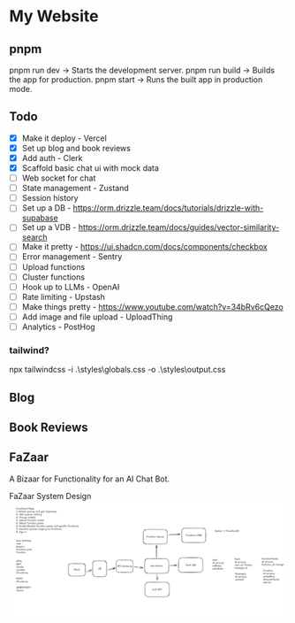 # My Website

## pnpm
  pnpm run dev -> Starts the development server.
  pnpm run build -> Builds the app for production.
  pnpm start -> Runs the built app in production mode.

## Todo
- [X] Make it deploy - Vercel
- [X] Set up blog and book reviews
- [X] Add auth - Clerk
- [X] Scaffold basic chat ui with mock data
- [ ] Web socket for chat
- [ ] State management - Zustand
- [ ] Session history
- [ ] Set up a DB - https://orm.drizzle.team/docs/tutorials/drizzle-with-supabase
- [ ] Set up  a VDB - https://orm.drizzle.team/docs/guides/vector-similarity-search
- [ ] Make it pretty - https://ui.shadcn.com/docs/components/checkbox
- [ ] Error management - Sentry
- [ ] Upload functions 
- [ ] Cluster functions
- [ ] Hook up to LLMs - OpenAI
- [ ] Rate limiting - Upstash
- [ ] Make things pretty - https://www.youtube.com/watch?v=34bRv6cQezo
- [ ] Add image and file upload - UploadThing
- [ ] Analytics - PostHog

### tailwind?
npx tailwindcss -i .\styles\globals.css -o .\styles\output.css

## Blog

## Book Reviews

## FaZaar

A Bizaar for Functionality for an AI Chat Bot.

FaZaar System Design
![design](./docs/design.png)
